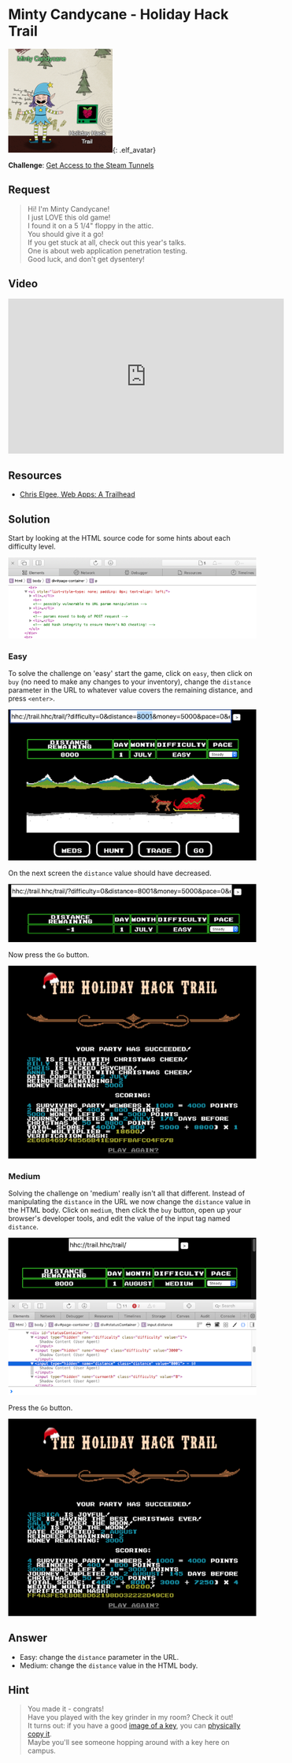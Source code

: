 # Minty Candycane - Holiday Hack Trail
![Minty Candycane](../img/hints/h7/minty_candycane.png){: .elf_avatar}

**Challenge**: [Get Access to the Steam Tunnels](../challenges/c7.md)

## Request
> Hi! I'm Minty Candycane!  
> I just LOVE this old game!  
> I found it on a 5 1/4" floppy in the attic.  
> You should give it a go!  
> If you get stuck at all, check out this year's talks.  
> One is about web application penetration testing.  
> Good luck, and don't get dysentery!  

## Video
<div class="video-wrapper">
<iframe width="560" height="315" src="https://www.youtube.com/embed/2GLzeTbg_tg" frameborder="0" allow="accelerometer; autoplay; encrypted-media; gyroscope; picture-in-picture" allowfullscreen></iframe>
</div>

## Resources
- [Chris Elgee, Web Apps: A Trailhead](https://youtu.be/0T6-DQtzCgM) 

## Solution
Start by looking at the HTML source code for some hints about each difficulty level.

![HTML Source](../img/hints/h7/h7_terminal1.png)

### Easy
To solve the challenge on 'easy' start the game, click on `easy`, then click on `buy` (no need to make any changes to your inventory), change the `distance` parameter in the URL to whatever value covers the remaining distance, and press `<enter>`.

![Edit URL](../img/hints/h7/h7_terminal2.png)

On the next screen the `distance` value should have decreased.

![Distance Remaining](../img/hints/h7/h7_terminal3.png)

Now press the `Go` button.

![We Won](../img/hints/h7/h7_terminal4.png)

### Medium
Solving the challenge on 'medium' really isn't all that different. Instead of manipulating the `distance` in the URL we now change the `distance` value in the HTML body. Click on `medium`, then click the `buy` button, open up your browser's developer tools, and edit the value of the input tag named `distance`.

![Edit HTML](../img/hints/h7/h7_terminal5.png)

Press the `Go` button.

![We Won](../img/hints/h7/h7_terminal6.png)

## Answer
- Easy: change the `distance` parameter in the URL.
- Medium: change the `distance` value in the HTML body.

## Hint
> You made it - congrats!  
> Have you played with the key grinder in my room? Check it out!  
> It turns out: if you have a good [image of a key](https://github.com/deviantollam/decoding), you can [physically copy it](https://youtu.be/KU6FJnbkeLA).  
> Maybe you'll see someone hopping around with a key here on campus.  
